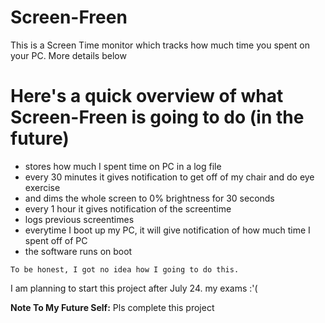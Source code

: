 # Screen-Freen
This is a Screen Time monitor which tracks how much time you spent on your PC. More details below

# Here's a quick overview of what Screen-Freen is going to do (in the future)
* stores how much I spent time on PC in a log file
* every 30 minutes it gives notification to get off of my chair and do eye exercise
* and dims the whole screen to 0% brightness for 30 seconds
* every 1 hour it gives notification of the screentime
* logs previous screentimes
* everytime I boot up my PC, it will give notification of how much time I spent off of PC
* the software runs on boot

``To be honest, I got no idea how I going to do this.``

I am planning to start this project after July 24.
my exams :'(

**Note To My Future Self:** Pls complete this project 

